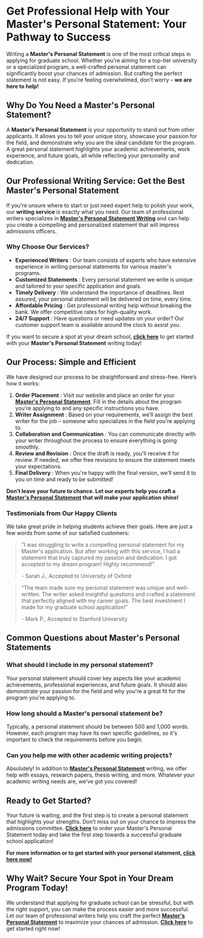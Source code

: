 # Get Professional Help with Your Master's Personal Statement: Your Pathway to Success

Writing a **Master's Personal Statement** is one of the most critical steps in applying for graduate school. Whether you're aiming for a top-tier university or a specialized program, a well-crafted personal statement can significantly boost your chances of admission. But crafting the perfect statement is not easy. If you're feeling overwhelmed, don't worry – **we are here to help!**

## Why Do You Need a Master's Personal Statement?

A **Master's Personal Statement** is your opportunity to stand out from other applicants. It allows you to tell your unique story, showcase your passion for the field, and demonstrate why you are the ideal candidate for the program. A great personal statement highlights your academic achievements, work experience, and future goals, all while reflecting your personality and dedication.

## Our Professional Writing Service: Get the Best Master's Personal Statement

If you're unsure where to start or just need expert help to polish your work, our **writing service** is exactly what you need. Our team of professional writers specializes in [**Master's Personal Statement Writing**](https://tinyurl.com/topessay?keyword=masters+personal+statement) and can help you create a compelling and personalized statement that will impress admissions officers.

### Why Choose Our Services?

- **Experienced Writers** : Our team consists of experts who have extensive experience in writing personal statements for various master's programs.
- **Customized Statements** : Every personal statement we write is unique and tailored to your specific application and goals.
- **Timely Delivery** : We understand the importance of deadlines. Rest assured, your personal statement will be delivered on time, every time.
- **Affordable Pricing** : Get professional writing help without breaking the bank. We offer competitive rates for high-quality work.
- **24/7 Support** : Have questions or need updates on your order? Our customer support team is available around the clock to assist you.

If you want to secure a spot at your dream school, **[click here](https://tinyurl.com/topessay?keyword=masters+personal+statement)** to get started with your **Master's Personal Statement** writing today!

## Our Process: Simple and Efficient

We have designed our process to be straightforward and stress-free. Here’s how it works:

1. **Order Placement** : Visit our website and place an order for your [**Master's Personal Statement**](https://tinyurl.com/topessay?keyword=masters+personal+statement). Fill in the details about the program you're applying to and any specific instructions you have.
2. **Writer Assignment** : Based on your requirements, we’ll assign the best writer for the job – someone who specializes in the field you're applying to.
3. **Collaboration and Communication** : You can communicate directly with your writer throughout the process to ensure everything is going smoothly.
4. **Review and Revision** : Once the draft is ready, you'll receive it for review. If needed, we offer free revisions to ensure the statement meets your expectations.
5. **Final Delivery** : When you're happy with the final version, we’ll send it to you on time and ready to be submitted!

**Don't leave your future to chance. Let our experts help you craft a [Master's Personal Statement](https://tinyurl.com/topessay?keyword=masters+personal+statement) that will make your application shine!**

### Testimonials from Our Happy Clients

We take great pride in helping students achieve their goals. Here are just a few words from some of our satisfied customers:

> "I was struggling to write a compelling personal statement for my Master's application. But after working with this service, I had a statement that truly captured my passion and dedication. I got accepted to my dream program! Highly recommend!"
> 
> <footer>- Sarah J., Accepted to University of Oxford</footer>

> "The team made sure my personal statement was unique and well-written. The writer asked insightful questions and crafted a statement that perfectly aligned with my career goals. The best investment I made for my graduate school application!"
> 
> <footer>- Mark P., Accepted to Stanford University</footer>

## Common Questions about Master's Personal Statements

### What should I include in my personal statement?

Your personal statement should cover key aspects like your academic achievements, professional experiences, and future goals. It should also demonstrate your passion for the field and why you're a great fit for the program you're applying to.

### How long should a Master's personal statement be?

Typically, a personal statement should be between 500 and 1,000 words. However, each program may have its own specific guidelines, so it's important to check the requirements before you begin.

### Can you help me with other academic writing projects?

Absolutely! In addition to [**Master's Personal Statement**](https://tinyurl.com/topessay?keyword=masters+personal+statement) writing, we offer help with essays, research papers, thesis writing, and more. Whatever your academic writing needs are, we’ve got you covered!

## Ready to Get Started?

Your future is waiting, and the first step is to create a personal statement that highlights your strengths. Don’t miss out on your chance to impress the admissions committee. **[Click here](https://tinyurl.com/topessay?keyword=masters+personal+statement)** to order your Master's Personal Statement today and take the first step towards a successful graduate school application!

**For more information or to get started with your personal statement, [click here now!](https://tinyurl.com/topessay?keyword=masters+personal+statement)**

## Why Wait? Secure Your Spot in Your Dream Program Today!

We understand that applying for graduate school can be stressful, but with the right support, you can make the process easier and more successful. Let our team of professional writers help you craft the perfect [**Master's Personal Statement**](https://tinyurl.com/topessay?keyword=masters+personal+statement) to maximize your chances of admission. **[Click here](https://tinyurl.com/topessay?keyword=masters+personal+statement)** to get started right now!
